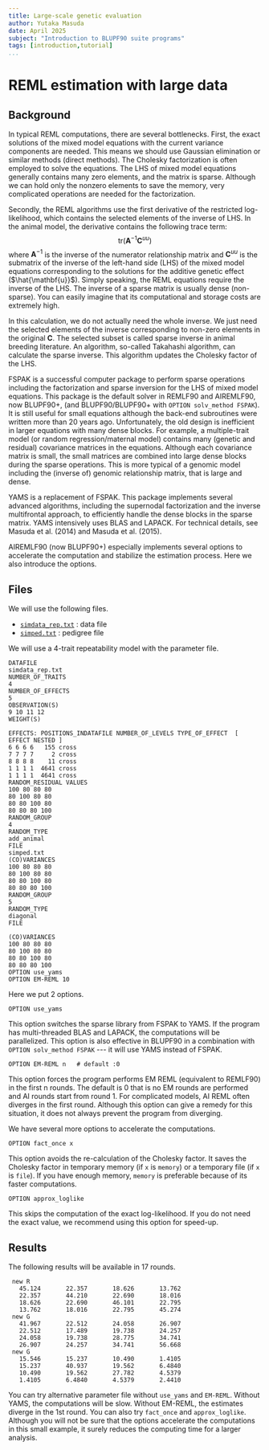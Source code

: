 ```yaml
---
title: Large-scale genetic evaluation
author: Yutaka Masuda
date: April 2025
subject: "Introduction to BLUPF90 suite programs"
tags: [introduction,tutorial]
...
```


REML estimation with large data
===============================

Background
----------

In typical REML computations, there are several bottlenecks. First, the exact solutions of the mixed model equations with the current variance components are needed. This means we should use Gaussian elimination or similar methods (direct methods). The Cholesky factorization is often employed to solve the equations. The LHS of mixed model equations generally contains many zero elements, and the matrix is sparse. Although we can hold only the nonzero elements to save the memory, very complicated operations are needed for the factorization.

Secondly, the REML algorithms use the first derivative of the restricted log-likelihood, which contains the selected elements of the inverse of LHS. In the animal model, the derivative contains the following trace term:
$$
\mathrm{tr}(\mathbf{A}^{-1}\mathbf{C}^{uu})
$$
where $\mathbf{A}^{-1}$ is the inverse of the numerator relationship matrix and $\mathbf{C}^{uu}$ is the submatrix of the inverse of the left-hand side (LHS) of the mixed model equations corresponding to the solutions for the additive genetic effect ($\hat{\mathbf{u}}$). Simply speaking, the REML equations require the inverse of the LHS. The inverse of a sparse matrix is usually dense (non-sparse). You can easily imagine that its computational and storage costs are extremely high.

In this calculation, we do not actually need the whole inverse. We just need the selected elements of the inverse corresponding to non-zero elements in the original $\mathbf{C}$. The selected subset is called sparse inverse in animal breeding literature. An algorithm, so-called Takahashi algorithm, can calculate the sparse inverse. This algorithm updates the Cholesky factor of the LHS.

FSPAK is a successful computer package to perform sparse operations including the factorization and sparse inversion for the LHS of mixed model equations. This package is the default solver in REMLF90 and AIREMLF90, now BLUPF90+, (and BLUPF90/BLUPF90+ with `OPTION solv_method FSPAK`). It is still useful for small equations although the back-end subroutines were written more than 20 years ago. Unfortunately, the old design is inefficient in larger equations with many dense blocks. For example, a multiple-trait model (or random regression/maternal model) contains many (genetic and residual) covariance matrices in the equations. Although each covariance matrix is small, the small matrices are combined into large dense blocks during the sparse operations. This is more typical of a genomic model including the (inverse of) genomic relationship matrix, that is large and dense.

YAMS is a replacement of FSPAK. This package implements several advanced algorithms, including the supernodal factorization and the inverse multifrontal approach, to efficiently handle the dense blocks in the sparse matrix. YAMS intensively uses BLAS and LAPACK. For technical details, see Masuda et al. (2014) and Masuda et al. (2015).

AIREMLF90 (now BLUPF90+) especially implements several options to accelerate the computation and stabilize the estimation process. Here we also introduce the options.


Files
-----

We will use the following files.

- [`simdata_rep.txt`](https://github.com/Masuday/data/blob/master/tutorial/simdata_rep.txt) : data file
- [`simped.txt`](https://github.com/Masuday/data/blob/master/tutorial/simped.txt) : pedigree file

We will use a 4-trait repeatability model with the parameter file.

~~~~~{language=blupf90 caption="complicatedparam1.txt"}
DATAFILE
simdata_rep.txt
NUMBER_OF_TRAITS
4
NUMBER_OF_EFFECTS
5
OBSERVATION(S)
9 10 11 12
WEIGHT(S)

EFFECTS: POSITIONS_INDATAFILE NUMBER_OF_LEVELS TYPE_OF_EFFECT  [ EFFECT NESTED ]
6 6 6 6   155 cross
7 7 7 7     2 cross
8 8 8 8    11 cross
1 1 1 1  4641 cross
1 1 1 1  4641 cross
RANDOM_RESIDUAL VALUES
100 80 80 80
80 100 80 80
80 80 100 80
80 80 80 100
RANDOM_GROUP
4
RANDOM_TYPE
add_animal
FILE
simped.txt
(CO)VARIANCES
100 80 80 80
80 100 80 80
80 80 100 80
80 80 80 100
RANDOM_GROUP
5
RANDOM_TYPE
diagonal
FILE

(CO)VARIANCES
100 80 80 80
80 100 80 80
80 80 100 80
80 80 80 100
OPTION use_yams
OPTION EM-REML 10
~~~~~

Here we put 2 options.

~~~~~{language=blupf90}
OPTION use_yams
~~~~~

This option switches the sparse library from FSPAK to YAMS. If the program has multi-threaded BLAS and LAPACK, the computations will be parallelized. This option is also effective in BLUPF90 in a combination with `OPTION solv_method FSPAK` --- it will use YAMS instead of FSPAK.

~~~~~{language=blupf90}
OPTION EM-REML n   # default :0
~~~~~

This option forces the program performs EM REML (equivalent to REMLF90) in the first n rounds. The default is 0 that is no EM rounds are performed and AI rounds start from round 1. For complicated models, AI REML often diverges in the first round. Although this option can give a remedy for this situation, it does not always prevent the program from diverging.

We have several more options to accelerate the computations.

~~~~~{language=blupf90}
OPTION fact_once x
~~~~~

This option avoids the re-calculation of the Cholesky factor. It saves the Cholesky factor in temporary memory (if `x` is `memory`) or a temporary file (if `x` is `file`). If you have enough memory, `memory` is preferable because of its faster computations.

~~~~~{language=blupf90}
OPTION approx_loglike
~~~~~

This skips the computation of the exact log-likelihood. If you do not need the exact value, we recommend using this option for speed-up.


Results
-------

The following results will be available in 17 rounds.

~~~~~{language=output}
 new R
   45.124       22.357       18.626       13.762
   22.357       44.210       22.690       18.016
   18.626       22.690       46.101       22.795
   13.762       18.016       22.795       45.274
 new G
   41.967       22.512       24.058       26.907
   22.512       17.489       19.738       24.257
   24.058       19.738       28.775       34.741
   26.907       24.257       34.741       56.668
 new G
   15.546       15.237       10.490       1.4105
   15.237       40.937       19.562       6.4840
   10.490       19.562       27.782       4.5379
   1.4105       6.4840       4.5379       2.4410
~~~~~

You can try alternative parameter file without `use_yams` and `EM-REML`. Without YAMS, the computations will be slow. Without EM-REML, the estimates diverge in the 1st round. You can also try `fact_once` and `approx_loglike`. Although you will not be sure that the options accelerate the computations in this small example, it surely reduces the computing time for a larger analysis.
